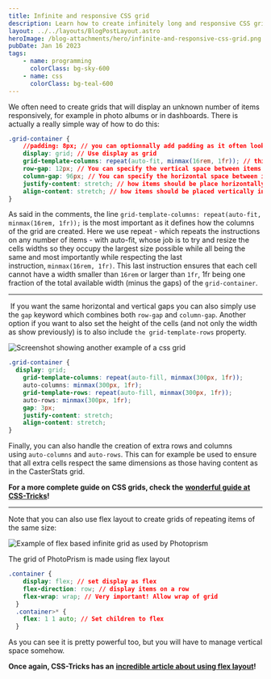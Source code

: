 ```yaml
---
title: Infinite and responsive CSS grid
description: Learn how to create infinitely long and responsive CSS grids for displaying various repeating items
layout: ../../layouts/BlogPostLayout.astro
heroImage: /blog-attachments/hero/infinite-and-responsive-css-grid.png
pubDate: Jan 16 2023
tags:
    - name: programming
      colorClass: bg-sky-600
    - name: css
      colorClass: bg-teal-600
---
```


We often need to create grids that will display an unknown number of items responsively, for example in photo albums or in dashboards.
There is actually a really simple way of how to do this:

```css
.grid-container {
    //padding: 8px; // you can optionnally add padding as it often looks better
    display: grid; // Use display as grid
    grid-template-columns: repeat(auto-fit, minmax(16rem, 1fr)); // this is the magic that makes it all happen
    row-gap: 12px; // You can specify the vertical space between items
    column-gap: 96px; // You can specify the horizontal space between items
    justify-content: stretch; // how items should be place horizontally inside the grid cell if they do not occupy all the space
    align-content: stretch; // how items should be placed vertically inside the grid cell if they do not occupy all the space
}
```

As said in the comments, the line `grid-template-columns: repeat(auto-fit, minmax(16rem, 1fr));` is the most important as it defines how the columns of the grid are created. Here we use repeat - which repeats the instructions on any number of items - with auto-fit, whose job is to try and resize the cells widths so they occupy the largest size possible while all being the same and most importantly while respecting the last instruction, `minmax(16rem, 1fr)`. This last instruction ensures that each cell cannot have a width smaller than `16rem` or larger than `1fr`, 1fr being one fraction of the total available width (minus the gaps) of the `grid-container`.

---

 If you want the same horizontal and vertical gaps you can also simply use the `gap` keyword which combines both `row-gap` and `column-gap`. Another option if you want to also set the height of the cells (and not only the width as show previously) is to also include `the grid-template-rows` property.

![Screenshot showing another example of a css grid](/blog-attachments/programming/css/demo-grid-2.png)

```css
.grid-container {
  display: grid;
    grid-template-columns: repeat(auto-fill, minmax(300px, 1fr));
    auto-columns: minmax(300px, 1fr);
    grid-template-rows: repeat(auto-fill, minmax(300px, 1fr));
    auto-rows: minmax(300px, 1fr);
    gap: 3px;
    justify-content: stretch;
    align-content: stretch;
}
```

Finally, you can also handle the creation of extra rows and columns using `auto-columns` and `auto-rows`. This can for example be used to ensure that all extra cells respect the same dimensions as those having content as in the CasterStats grid.

**For a more complete guide on CSS grids, check the** [**wonderful guide at CSS-Tricks**](https://css-tricks.com/snippets/css/complete-guide-grid)**!**

---

Note that you can also use flex layout to create grids of repeating items of the same size:

![Example of flex based infinite grid as used by Photoprism](/blog-attachments/programming/css/demo-grid-3.png)

The grid of PhotoPrism is made using flex layout

```css
.container {
    display: flex; // set display as flex
    flex-direction: row; // display items on a row
    flex-wrap: wrap; // Very important! Allow wrap of grid
  }
  .container>* {
    flex: 1 1 auto; // Set children to flex
  }
```

As you can see it is pretty powerful too, but you will have to manage vertical space somehow.

**Once again, CSS-Tricks has an** [**incredible article about using flex layout**](https://css-tricks.com/snippets/css/a-guide-to-flexbox/)**!**
